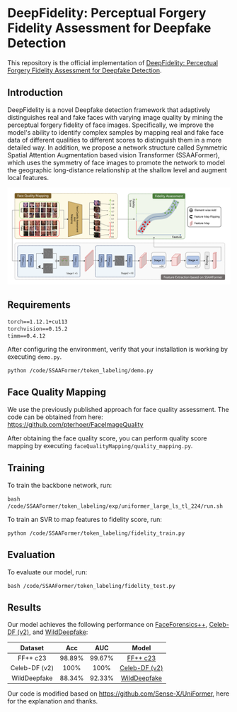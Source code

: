 # DeepFidelity: Perceptual Forgery Fidelity Assessment for Deepfake Detection

This repository is the official implementation of [DeepFidelity: Perceptual Forgery Fidelity Assessment for Deepfake Detection](). 

## Introduction

DeepFidelity is a novel Deepfake detection framework that adaptively distinguishes real and fake faces with varying image quality by mining the perceptual forgery fidelity of face images. Specifically, we improve the model's ability to identify complex samples by mapping real and fake face data of different qualities to different scores to distinguish them in a more detailed way. In addition, we propose a network structure called Symmetric Spatial Attention Augmentation based vision Transformer (SSAAFormer), which uses the symmetry of face images to promote the network to model the geographic long-distance relationship at the shallow level and augment local features. 

![avatar](imgs/framework.png)

## Requirements

```
torch==1.12.1+cu113
torchvision==0.15.2
timm==0.4.12
```

After configuring the environment, verify that your installation is working by executing `demo.py`.

```
python /code/SSAAFormer/token_labeling/demo.py
```

## Face Quality Mapping

We use the previously published approach for face quality assessment. The code can be obtained from here: https://github.com/pterhoer/FaceImageQuality

After obtaining the face quality score, you can perform quality score mapping by executing `faceQualityMapping/quality_mapping.py`.

## Training

To train the backbone network, run:

```
bash /code/SSAAFormer/token_labeling/exp/uniformer_large_ls_tl_224/run.sh
```

To train an SVR to map features to fidelity score, run:

```
python /code/SSAAFormer/token_labeling/fidelity_train.py
```

## Evaluation

To evaluate our model, run:

```
bash /code/SSAAFormer/token_labeling/fidelity_test.py
```

## Results

Our model achieves the following performance on [FaceForensics++](https://github.com/ondyari/FaceForensics), [Celeb-DF (v2)](https://github.com/yuezunli/celeb-deepfakeforensics),  and [WildDeepfake](https://github.com/deepfakeinthewild/deepfake-in-the-wild):

| Dataset       | Acc    | AUC    | Model                                                                                                  |
|:-------------:|:------:|:------:|:------------------------------------------------------------------------------------------------------:|
| FF++ c23      | 98.89% | 99.67% | [FF++ c23](https://drive.google.com/file/d/1Z9V_pwXL5uBGkO8YBplTmSagHCaFStRo/view?usp=drive_link)      |
| Celeb-DF (v2) | 100%   | 100%   | [Celeb-DF (v2)](https://drive.google.com/file/d/11NxTLIk-V1f9bA-PPx91KS1GpC7qF7r_/view?usp=drive_link) |
| WildDeepfake  | 88.34% | 92.33% | [WildDeepfake](https://drive.google.com/file/d/1ZkyWBeM9pzwcm_-u5j99cpgrS2zku7Su/view?usp=drive_link)  |

Our code is modified based on https://github.com/Sense-X/UniFormer, here for the explanation and thanks.
